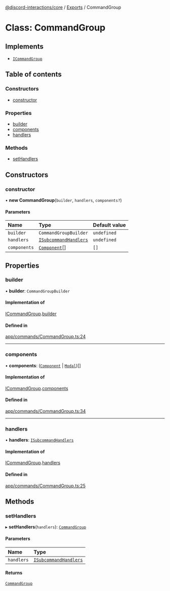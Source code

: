 [@discord-interactions/core](../README.md) / [Exports](../modules.md) / CommandGroup

# Class: CommandGroup

## Implements

- [`ICommandGroup`](../interfaces/ICommandGroup.md)

## Table of contents

### Constructors

- [constructor](CommandGroup.md#constructor)

### Properties

- [builder](CommandGroup.md#builder)
- [components](CommandGroup.md#components)
- [handlers](CommandGroup.md#handlers)

### Methods

- [setHandlers](CommandGroup.md#sethandlers)

## Constructors

### constructor

• **new CommandGroup**(`builder`, `handlers`, `components?`)

#### Parameters

| Name | Type | Default value |
| :------ | :------ | :------ |
| `builder` | `CommandGroupBuilder` | `undefined` |
| `handlers` | [`ISubcommandHandlers`](../modules.md#isubcommandhandlers) | `undefined` |
| `components` | [`Component`](../modules.md#component)[] | `[]` |

## Properties

### builder

• **builder**: `CommandGroupBuilder`

#### Implementation of

[ICommandGroup](../interfaces/ICommandGroup.md).[builder](../interfaces/ICommandGroup.md#builder)

#### Defined in

[app/commands/CommandGroup.ts:24](https://github.com/ssMMiles/discord-interactions/blob/c2e131f/packages/core/src/app/commands/CommandGroup.ts#L24)

___

### components

• **components**: ([`Component`](../modules.md#component) \| [`Modal`](Modal.md))[]

#### Implementation of

[ICommandGroup](../interfaces/ICommandGroup.md).[components](../interfaces/ICommandGroup.md#components)

#### Defined in

[app/commands/CommandGroup.ts:34](https://github.com/ssMMiles/discord-interactions/blob/c2e131f/packages/core/src/app/commands/CommandGroup.ts#L34)

___

### handlers

• **handlers**: [`ISubcommandHandlers`](../modules.md#isubcommandhandlers)

#### Implementation of

[ICommandGroup](../interfaces/ICommandGroup.md).[handlers](../interfaces/ICommandGroup.md#handlers)

#### Defined in

[app/commands/CommandGroup.ts:25](https://github.com/ssMMiles/discord-interactions/blob/c2e131f/packages/core/src/app/commands/CommandGroup.ts#L25)

## Methods

### setHandlers

▸ **setHandlers**(`handlers`): [`CommandGroup`](CommandGroup.md)

#### Parameters

| Name | Type |
| :------ | :------ |
| `handlers` | [`ISubcommandHandlers`](../modules.md#isubcommandhandlers) |

#### Returns

[`CommandGroup`](CommandGroup.md)
